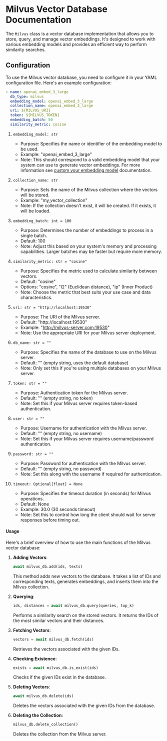 # Milvus Vector Database Documentation

The `Milvus` class is a vector database implementation that allows you to store, query, and manage vector embeddings. It's designed to work with various embedding models and provides an efficient way to perform similarity searches.

## Configuration

To use the Milvus vector database, you need to configure it in your YAML configuration file. Here's an example configuration:

```yaml
- name: openai_embed_3_large
  db_type: milvus
  embedding_model: openai_embed_3_large
  collection_name: openai_embed_3_large
  uri: ${MILVUS_URI}
  token: ${MILVUS_TOKEN}
  embedding_batch: 50
  similarity_metric: cosine
```

1. `embedding_model: str`
   - Purpose: Specifies the name or identifier of the embedding model to be used.
   - Example: "openai_embed_3_large"
   - Note: This should correspond to a valid embedding model that your system can use to generate vector embeddings. For more information see [custom your embedding model](https://docs.auto-rag.com/local_model.html#configure-the-embedding-model) documentation.

2. `collection_name: str`
   - Purpose: Sets the name of the Milvus collection where the vectors will be stored.
   - Example: "my_vector_collection"
   - Note: If the collection doesn't exist, it will be created. If it exists, it will be loaded.

3. `embedding_batch: int = 100`
   - Purpose: Determines the number of embeddings to process in a single batch.
   - Default: 100
   - Note: Adjust this based on your system's memory and processing capabilities. Larger batches may be faster but require more memory.

4. `similarity_metric: str = "cosine"`
   - Purpose: Specifies the metric used to calculate similarity between vectors.
   - Default: "cosine"
   - Options: "cosine", "l2" (Euclidean distance), "ip" (Inner Product)
   - Note: Choose the metric that best suits your use case and data characteristics.

5. `uri: str = "http://localhost:19530"`
   - Purpose: The URI of the Milvus server.
   - Default: "http://localhost:19530"
   - Example: "http://milvus-server.com:19530"
   - Note: Use the appropriate URI for your Milvus server deployment.

6. `db_name: str = ""`
   - Purpose: Specifies the name of the database to use on the Milvus server.
   - Default: "" (empty string, uses the default database)
   - Note: Only set this if you're using multiple databases on your Milvus server.

7. `token: str = ""`
   - Purpose: Authentication token for the Milvus server.
   - Default: "" (empty string, no token)
   - Note: Set this if your Milvus server requires token-based authentication.

8. `user: str = ""`
   - Purpose: Username for authentication with the Milvus server.
   - Default: "" (empty string, no username)
   - Note: Set this if your Milvus server requires username/password authentication.

9. `password: str = ""`
   - Purpose: Password for authentication with the Milvus server.
   - Default: "" (empty string, no password)
   - Note: Set this along with the username if required for authentication.

10. `timeout: Optional[float] = None`
    - Purpose: Specifies the timeout duration (in seconds) for Milvus operations.
    - Default: None
    - Example: 30.0 (30 seconds timeout)
    - Note: Set this to control how long the client should wait for server responses before timing out.

#### Usage

Here's a brief overview of how to use the main functions of the Milvus vector database:

1. **Adding Vectors**:
   ```python
   await milvus_db.add(ids, texts)
   ```
   This method adds new vectors to the database. It takes a list of IDs and corresponding texts, generates embeddings, and inserts them into the Milvus collection.

2. **Querying**:
   ```python
   ids, distances = await milvus_db.query(queries, top_k)
   ```
   Performs a similarity search on the stored vectors. It returns the IDs of the most similar vectors and their distances.

3. **Fetching Vectors**:
   ```python
   vectors = await milvus_db.fetch(ids)
   ```
   Retrieves the vectors associated with the given IDs.

4. **Checking Existence**:
   ```python
   exists = await milvus_db.is_exist(ids)
   ```
   Checks if the given IDs exist in the database.

5. **Deleting Vectors**:
   ```python
   await milvus_db.delete(ids)
   ```
   Deletes the vectors associated with the given IDs from the database.

6. **Deleting the Collection**:
   ```python
   milvus_db.delete_collection()
   ```
   Deletes the collection from the Milvus server.
